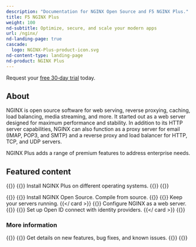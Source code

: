 ```yaml
---
description: "Documentation for NGINX Open Source and F5 NGINX Plus."
title: F5 NGINX Plus
weight: 100
nd-subtitle: Optimize, secure, and scale your modern apps
url: /nginx/
nd-landing-page: true
cascade:
  logo: NGINX-Plus-product-icon.svg
nd-content-type: landing-page
nd-product: NGINX Plus
---
```

Request your [free 30‑day trial](https://www.nginx.com/free-trial-request) today.

## About
[//]: # "These are Markdown comments to guide you through document structure. Remove them as you go, as well as any unnecessary sections."
[//]: # "Use underscores for _italics_, and double asterisks for **bold**."
[//]: # "Backticks are for `monospace`, used sparingly and reserved mostly for executable names - they can cause formatting problems. Avoid them in tables: use italics instead."

NGINX is open source software for web serving, reverse proxying, caching, load balancing, media streaming, and more. It started out as a web server designed for maximum performance and stability. In addition to its HTTP server capabilities, NGINX can also function as a proxy server for email (IMAP, POP3, and SMTP) and a reverse proxy and load balancer for HTTP, TCP, and UDP servers.

NGINX Plus adds a range of premium features to address enterprise needs.

## Featured content
[//]: # "You can add a maximum of three cards: any extra will not display."
[//]: # "One card will take full width page: two will take half width each. Three will stack like an inverse pyramid."
[//]: # "Some examples of content could be the latest release note, the most common install path, and a popular new feature."

{{<card-section showAsCards="true" isFeaturedSection="true">}}
  {{<card title="Install NGINX Plus" titleUrl="/nginx/installing-nginx/installing-nginx-plus/" icon="unplug" isFullSize="true">}}
    Install NGINX Plus on different operating systems.
  {{</card >}}
{{</card-section>}}


{{<card-section showAsCards="true" >}}
  {{<card title="Install NGINX Open Source" titleUrl="/nginx/installing-nginx/installing-nginx-open-source/" >}}
    Install NGINX Open Source. Compile from source.
  {{</card>}}
  {{<card title="Set up HTTP load balancing" titleUrl="/admin-guide/load-balancer/http-load-balancer/" >}}
    Keep your servers running.
  {{</ card >}}
  {{<card title="Set up a web server" titleUrl="/nginx/admin-guide/web-server/web-server/" >}}
    Configure NGINX as a web server.
  {{</card>}}
  {{<card title="Secure with Single Sign-On" titleUrl="/nginx/admin-guide/security-controls/configuring-oidc/">}}
    Set up Open ID connect with identity providers.
  {{</ card >}}
{{</card-section>}}

### More information

{{<card-section showAsCards="true" >}}
  {{<card title="View release notes and updates" titleUrl="/nginx-instance-manager/releases/" icon="clock-alert">}}
    Get details on new features, bug fixes, and known issues.
  {{</card>}}
{{</card-section>}}
